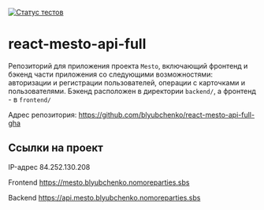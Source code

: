 [![Статус тестов](../../actions/workflows/tests.yml/badge.svg)](../../actions/workflows/tests.yml)

# react-mesto-api-full
Репозиторий для приложения проекта `Mesto`, включающий фронтенд и бэкенд части приложения со следующими возможностями: авторизации и регистрации пользователей, операции с карточками и пользователями. Бэкенд расположен в директории `backend/`, а фронтенд - в `frontend/`
  

Адрес репозитория: https://github.com/blyubchenko/react-mesto-api-full-gha

## Ссылки на проект

IP-адрес 84.252.130.208

Frontend https://mesto.blyubchenko.nomoreparties.sbs

Backend https://api.mesto.blyubchenko.nomoreparties.sbs
